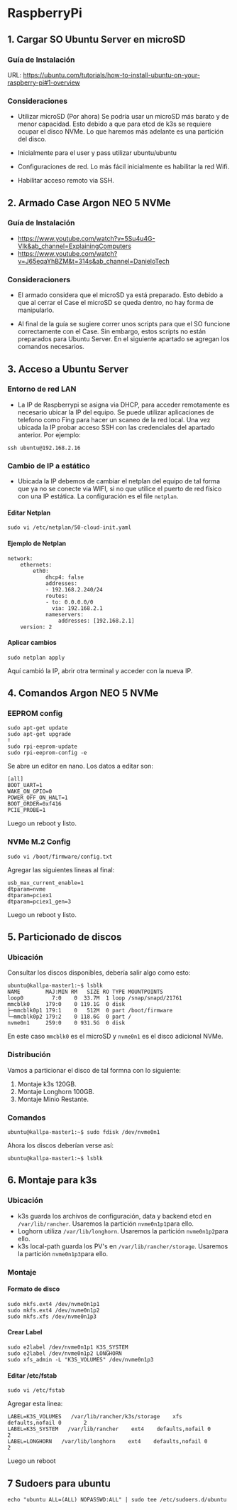 # RaspberryPi


## 1. Cargar SO Ubuntu Server en microSD

### Guía de Instalación

URL: https://ubuntu.com/tutorials/how-to-install-ubuntu-on-your-raspberry-pi#1-overview

### Consideraciones

- Utilizar microSD (Por ahora) Se podría usar un microSD más barato y de menor capacidad. Esto debido a que para etcd de k3s se requiere ocupar el disco NVMe. Lo que haremos más adelante es una partición del disco.

- Inicialmente para el user y pass utilizar ubuntu/ubuntu

- Configuraciones de red. Lo más fácil inicialmente es habilitar la red Wifi.

- Habilitar acceso remoto via SSH.

## 2. Armado Case Argon NEO 5 NVMe

### Guía de Instalación

- https://www.youtube.com/watch?v=5Su4u4G-VIk&ab_channel=ExplainingComputers
- https://www.youtube.com/watch?v=J65eqaYhBZM&t=314s&ab_channel=DanieloTech

### Consideracioners

- El armado considera que el microSD ya está preparado. Esto debido a que al cerrar el Case el microSD se queda dentro, no hay forma de manipularlo.

- Al final de la guía se sugiere correr unos scripts para que el SO funcione correctamente con el Case. Sin embargo, estos scripts no están preparados para Ubuntu Server. En el siguiente apartado se agregan los comandos necesarios.

## 3. Acceso a Ubuntu Server

### Entorno de red LAN

- La IP de Raspberrypi se asigna via DHCP, para acceder remotamente es necesario ubicar la IP del equipo. Se puede utilizar aplicaciones de telefono como Fing para hacer un scaneo de la red local. Una vez ubicada la IP probar acceso SSH con las credenciales del apartado anterior. Por ejemplo:

```
ssh ubuntu@192.168.2.16
```

### Cambio de IP a estático

- Ubicada la IP debemos de cambiar el netplan del equipo de tal forma que ya no se conecte via WIFI, si no que utilice el puerto de red físico con una IP estática. La configuración es el file `netplan`.

#### Editar Netplan
```
sudo vi /etc/netplan/50-cloud-init.yaml
```

#### Ejemplo de Netplan
```
network:
    ethernets:
        eth0:
            dhcp4: false
            addresses:
            - 192.168.2.240/24
            routes:
            - to: 0.0.0.0/0
              via: 192.168.2.1
            nameservers:
                addresses: [192.168.2.1]
    version: 2
```

#### Aplicar cambios
```
sudo netplan apply
```
Aquí cambió la IP, abrir otra terminal y acceder con la nueva IP.


## 4. Comandos Argon NEO 5 NVMe

### EEPROM config

```
sudo apt-get update
sudo apt-get upgrade
!
sudo rpi-eeprom-update
sudo rpi-eeprom-config -e
```
Se abre un editor en nano. Los datos a editar son:
```
[all]
BOOT_UART=1
WAKE_ON_GPIO=0
POWER_OFF_ON_HALT=1
BOOT_ORDER=0xf416
PCIE_PROBE=1
```
Luego un reboot y listo.

### NVMe M.2 Config

```
sudo vi /boot/firmware/config.txt
```
Agregar las siguientes lineas al final:
```
usb_max_current_enable=1
dtparam=nvme
dtparam=pciex1
dtparam=pciex1_gen=3
```
Luego un reboot y listo.

## 5. Particionado de discos

### Ubicación

Consultar los discos disponibles, debería salir algo como esto:

```
ubuntu@kallpa-master1:~$ lsblk
NAME        MAJ:MIN RM   SIZE RO TYPE MOUNTPOINTS
loop0         7:0    0  33.7M  1 loop /snap/snapd/21761
mmcblk0     179:0    0 119.1G  0 disk 
├─mmcblk0p1 179:1    0   512M  0 part /boot/firmware
└─mmcblk0p2 179:2    0 118.6G  0 part /
nvme0n1     259:0    0 931.5G  0 disk
```
En este caso `mmcblk0` es el microSD y `nvme0n1` es el disco adicional NVMe.

### Distribución

Vamos a particionar el disco de tal formna con lo siguiente:

1. Montaje k3s 120GB.
2. Montaje Longhorn 100GB.
2. Montaje Minio Restante.

### Comandos

```
ubuntu@kallpa-master1:~$ sudo fdisk /dev/nvme0n1

```
Ahora los discos deberían verse así:

```
ubuntu@kallpa-master1:~$ lsblk

```
## 6. Montaje para k3s

### Ubicación

- k3s guarda los archivos de configuración, data y backend etcd en `/var/lib/rancher`. Usaremos la partición `nvme0n1p1`para ello.
- Loghorn utiliza `/var/lib/longhorn`. Usaremos la partición `nvme0n1p2`para ello.
- k3s local-path guarda los PV's en `/var/lib/rancher/storage`. Usaremos la partición `nvme0n1p3`para ello.

### Montaje

#### Formato de disco

```
sudo mkfs.ext4 /dev/nvme0n1p1
sudo mkfs.ext4 /dev/nvme0n1p2
sudo mkfs.xfs /dev/nvme0n1p3
```

#### Crear Label

```
sudo e2label /dev/nvme0n1p1 K3S_SYSTEM
sudo e2label /dev/nvme0n1p2 LONGHORN
sudo xfs_admin -L "K3S_VOLUMES" /dev/nvme0n1p3
```

#### Editar /etc/fstab

```
sudo vi /etc/fstab
```

Agregar esta linea:

```
LABEL=K3S_VOLUMES   /var/lib/rancher/k3s/storage    xfs    defaults,nofail 0       2
LABEL=K3S_SYSTEM   /var/lib/rancher    ext4    defaults,nofail 0       2
LABEL=LONGHORN   /var/lib/longhorn    ext4    defaults,nofail 0       2
```

Luego un reboot

## 7 Sudoers para ubuntu

```
echo "ubuntu ALL=(ALL) NOPASSWD:ALL" | sudo tee /etc/sudoers.d/ubuntu
```